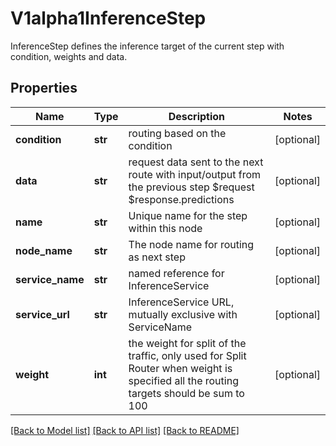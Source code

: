 # V1alpha1InferenceStep

InferenceStep defines the inference target of the current step with condition, weights and data.
## Properties
Name | Type | Description | Notes
------------ | ------------- | ------------- | -------------
**condition** | **str** | routing based on the condition | [optional]
**data** | **str** | request data sent to the next route with input/output from the previous step $request $response.predictions | [optional]
**name** | **str** | Unique name for the step within this node | [optional]
**node_name** | **str** | The node name for routing as next step | [optional]
**service_name** | **str** | named reference for InferenceService | [optional]
**service_url** | **str** | InferenceService URL, mutually exclusive with ServiceName | [optional]
**weight** | **int** | the weight for split of the traffic, only used for Split Router when weight is specified all the routing targets should be sum to 100 | [optional]

[[Back to Model list]](../README.md#documentation-for-models) [[Back to API list]](../README.md#documentation-for-api-endpoints) [[Back to README]](../README.md)


